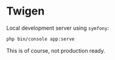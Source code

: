Twigen
======

Local development server using `symfony`:

```bash
php bin/console app:serve
```

This is of course, not production ready.
